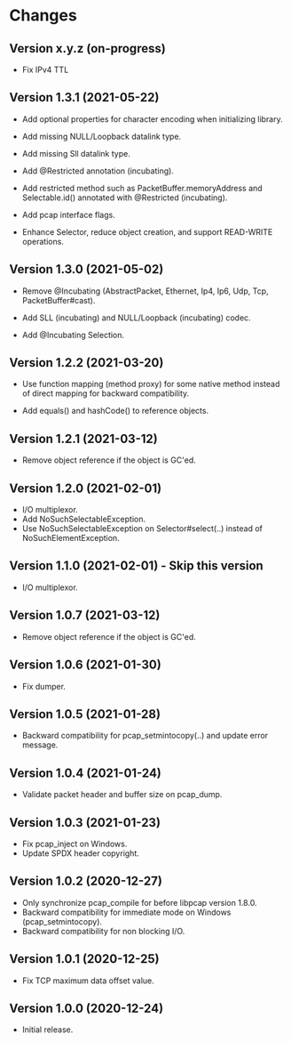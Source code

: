 <!--
SPDX-FileCopyrightText: 2020-2021 Pcap Project
SPDX-License-Identifier: MIT OR Apache-2.0
-->

# Changes

## Version x.y.z (on-progress)

* Fix IPv4 TTL



## Version 1.3.1 (2021-05-22)

* Add optional properties for character encoding when initializing library.

* Add missing NULL/Loopback datalink type.

* Add missing Sll datalink type.

* Add @Restricted annotation (incubating).

* Add restricted method such as PacketBuffer.memoryAddress and Selectable.id() annotated with @Restricted (incubating).

* Add pcap interface flags.

* Enhance Selector, reduce object creation, and support READ-WRITE operations.



## Version 1.3.0 (2021-05-02)

* Remove @Incubating (AbstractPacket, Ethernet, Ip4, Ip6, Udp, Tcp, PacketBuffer#cast).

* Add SLL (incubating) and NULL/Loopback (incubating) codec.

* Add @Incubating Selection.



## Version 1.2.2 (2021-03-20)

* Use function mapping (method proxy) for some native method instead of direct mapping for backward compatibility.

* Add equals() and hashCode() to reference objects.



## Version 1.2.1 (2021-03-12)

* Remove object reference if the object is GC'ed.



## Version 1.2.0 (2021-02-01)

* I/O multiplexor.
* Add NoSuchSelectableException.
* Use NoSuchSelectableException on Selector#select(..) instead of NoSuchElementException.



## Version 1.1.0 (2021-02-01) - Skip this version

* I/O multiplexor.



## Version 1.0.7 (2021-03-12)

* Remove object reference if the object is GC'ed.



## Version 1.0.6 (2021-01-30)

* Fix dumper.



## Version 1.0.5 (2021-01-28)

* Backward compatibility for pcap_setmintocopy(..) and update error message.



## Version 1.0.4 (2021-01-24)

* Validate packet header and buffer size on pcap_dump.



## Version 1.0.3 (2021-01-23)

* Fix pcap_inject on Windows.
* Update SPDX header copyright.



## Version 1.0.2 (2020-12-27)

* Only synchronize pcap_compile for before libpcap version 1.8.0.
* Backward compatibility for immediate mode on Windows (pcap_setmintocopy).
* Backward compatibility for non blocking I/O.



## Version 1.0.1 (2020-12-25)

* Fix TCP maximum data offset value.



## Version 1.0.0 (2020-12-24)

* Initial release.
